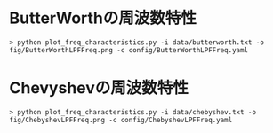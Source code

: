 # ButterWorthの周波数特性

```
> python plot_freq_characteristics.py -i data/butterworth.txt -o fig/ButterWorthLPFFreq.png -c config/ButterWorthLPFFreq.yaml
```

# Chevyshevの周波数特性

```
> python plot_freq_characteristics.py -i data/chebyshev.txt -o fig/ChebyshevLPFFreq.png -c config/ChebyshevLPFFreq.yaml 
```